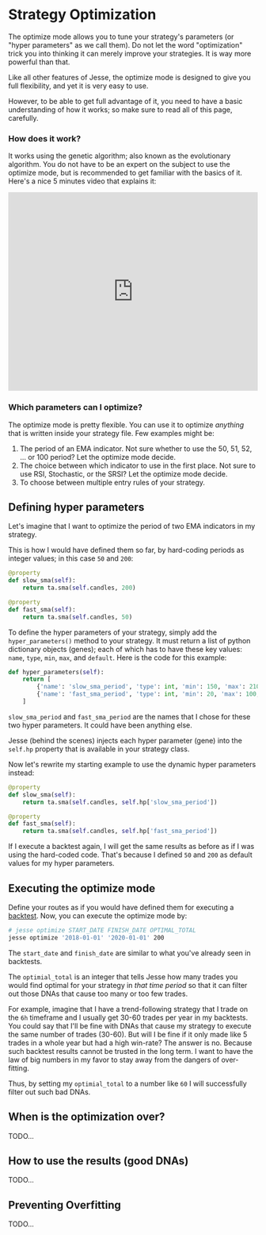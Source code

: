 # Strategy Optimization 

The optimize mode allows you to tune your strategy's parameters (or "hyper parameters" as we call them). Do not let the word "optimization" trick you into thinking it can merely improve your strategies. It is way more powerful than that. 

Like all other features of Jesse, the optimize mode is designed to give you full flexibility, and yet it is very easy to use. 

However, to be able to get full advantage of it, you need to have a basic understanding of how it works; so make sure to read all of this page, carefully. 

### How does it work?
It works using the genetic algorithm; also known as the evolutionary algorithm. You do not have to be an expert on the subject to use the optimize mode, but is recommended to get familiar with the basics of it. Here's a nice 5 minutes video that explains it:

<iframe width="100%" height="400" src="https://www.youtube.com/embed/qiKW1qX97qA" frameborder="0" allowfullscreen></iframe>

### Which parameters can I optimize? 
The optimize mode is pretty flexible. You can use it to optimize *anything* that is written inside your strategy file. Few examples might be:

1. The period of an EMA indicator. Not sure whether to use the 50, 51, 52, ... or 100 period? Let the optimize mode decide. 
2. The choice between which indicator to use in the first place. Not sure to use RSI, Stochastic, or the SRSI? Let the optimize mode decide. 
3. To choose between multiple entry rules of your strategy. 

## Defining hyper parameters
Let's imagine that I want to optimize the period of two EMA indicators in my strategy. 

This is how I would have defined them so far, by hard-coding periods as integer values; in this case `50` and `200`:

```py
@property
def slow_sma(self):
    return ta.sma(self.candles, 200)

@property
def fast_sma(self):
    return ta.sma(self.candles, 50)
```

To define the hyper parameters of your strategy, simply add the `hyper_parameters()` method to your strategy. It must return a list of python dictionary objects (genes); each of which has to have these key values: `name`, `type`, `min`, `max`, and `default`. Here is the code for this example:

```py
def hyper_parameters(self):
    return [
        {'name': 'slow_sma_period', 'type': int, 'min': 150, 'max': 210, 'default': 200},
        {'name': 'fast_sma_period', 'type': int, 'min': 20, 'max': 100, 'default': 50},
    ]
```

`slow_sma_period` and `fast_sma_period` are the names that I chose for these two hyper parameters. It could have been anything else. 

Jesse (behind the scenes) injects each hyper parameter (gene) into the `self.hp` property that is available in your strategy class. 

Now let's rewrite my starting example to use the dynamic hyper parameters instead:

```py
@property
def slow_sma(self):
    return ta.sma(self.candles, self.hp['slow_sma_period'])

@property
def fast_sma(self):
    return ta.sma(self.candles, self.hp['fast_sma_period'])
```

If I execute a backtest again, I will get the same results as before as if I was using the hard-coded code. That's because I defined `50` and `200` as default values for my hyper parameters. 

## Executing the optimize mode
Define your routes as if you would have defined them for executing a [backtest](/docs/backtest.html). Now, you can execute the optimize mode by:

```sh
# jesse optimize START_DATE FINISH_DATE OPTIMAL_TOTAL
jesse optimize '2018-01-01' '2020-01-01' 200
```

The `start_date` and `finish_date` are similar to what you've already seen in backtests. 

The `optimial_total` is an integer that tells Jesse how many trades you would find optimal for your strategy in *that time period* so that it can filter out those DNAs that cause too many or too few trades. 

For example, imagine that I have a trend-following strategy that I trade on the `6h` timeframe and I usually get 30-60 trades per year in my backtests. You could say that I'll be fine with DNAs that cause my strategy to execute the same number of trades (30-60). But will I be fine if it only made like 5 trades in a whole year but had a high win-rate? The answer is no. Because such backtest results cannot be trusted in the long term. I want to have the law of big numbers in my favor to stay away from the dangers of over-fitting. 

Thus, by setting my `optimial_total` to a number like `60` I will successfully filter out such bad DNAs. 

## When is the optimization over?
TODO...
<!-- Unlike other  -->

## How to use the results (good DNAs)
TODO...

## Preventing Overfitting
TODO...